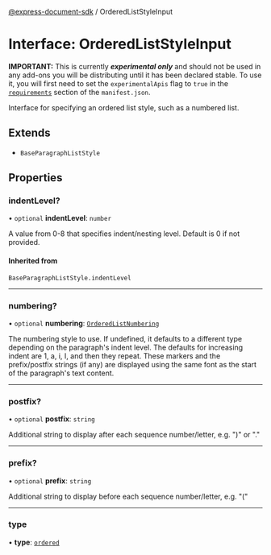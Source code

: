 [@express-document-sdk](../overview.md) / OrderedListStyleInput

# Interface: OrderedListStyleInput

<InlineAlert slots="text" variant="warning"/>

**IMPORTANT:** This is currently ***experimental only*** and should not be used in any add-ons you will be distributing until it has been declared stable. To use it, you will first need to set the `experimentalApis` flag to `true` in the [`requirements`](../../../manifest/index.md#requirements) section of the `manifest.json`.

Interface for specifying an ordered list style, such as a numbered list.

## Extends

-   `BaseParagraphListStyle`

## Properties

### indentLevel?

• `optional` **indentLevel**: `number`

A value from 0-8 that specifies indent/nesting level. Default is 0 if not provided.

#### Inherited from

`BaseParagraphListStyle.indentLevel`

<hr />

### numbering?

• `optional` **numbering**: [`OrderedListNumbering`](../namespaces/Constants/enumerations/ordered-list-numbering.md)

The numbering style to use. If undefined, it defaults to a different type depending on the paragraph's indent level.
The defaults for increasing indent are 1, a, i, I, and then they repeat.
These markers and the prefix/postfix strings (if any) are displayed using the same font as the start of the
paragraph's text content.

<hr />

### postfix?

• `optional` **postfix**: `string`

Additional string to display after each sequence number/letter, e.g. ")" or "."

<hr />

### prefix?

• `optional` **prefix**: `string`

Additional string to display before each sequence number/letter, e.g. "("

<hr />

### type

• **type**: [`ordered`](../namespaces/Constants/enumerations/paragraph-list-type.md#ordered)
